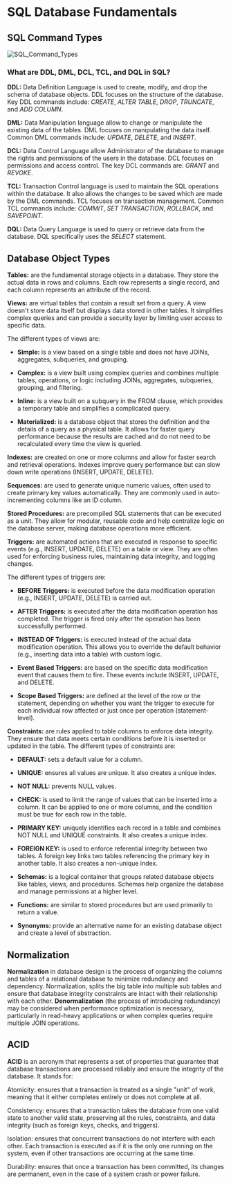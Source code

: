 # SQL Database Fundamentals

## SQL Command Types

![SQL_Command_Types](https://github.com/danvuk567/SQL-Best-Practices/blob/main/images/SQL_Command_Types.jpg?raw=true)

### **What are DDL, DML, DCL, TCL, and DQL in SQL?**

**DDL:** Data Definition Language is used to create, modify, and drop the schema of database objects. DDL focuses on the structure of the database. Key DDL commands include: *CREATE*, *ALTER TABLE*, *DROP*, *TRUNCATE*, and *ADD COLUMN*.

**DML:** Data Manipulation language allow to change or manipulate the existing data of the tables. DML focuses on manipulating the data itself. Common DML commands include: *UPDATE*, *DELETE*, and *INSERT*.

**DCL:** Data Control Language allow Administrator of the database to manage the rights and permissions of the users in the database. DCL focuses on permissions and access control. The key DCL commands are: *GRANT* and *REVOKE*.

**TCL:** Transaction Control language is used to maintain the SQL operations within the database. It also allows the changes to be saved which are made by the DML commands. TCL focuses on transaction management. Common TCL commands include: *COMMIT*, *SET TRANSACTION*, *ROLLBACK*, and *SAVEPOINT*.

**DQL:** Data Query Language is used to query or retrieve data from the database. DQL specifically uses the *SELECT* statement.


## Database Object Types

**Tables:** are the fundamental storage objects in a database. They store the actual data in rows and columns. Each row represents a single record, and each column represents an attribute of the record.

**Views:** are virtual tables that contain a result set from a query. A view doesn't store data itself but displays data stored in other tables. It simplifies complex queries and can provide a security layer by limiting 
         user access to specific data.
         
  The different types of views are:

  * **Simple:**  is a view based on a single table and does not have JOINs, aggregates, subqueries, and grouping.

  * **Complex:** is a view built using complex queries and combines multiple tables, operations, or logic including JOINs, aggregates, subqueries, grouping, and filtering.

  * **Inline:** is a view built on a subquery in the FROM clause, which provides a temporary table and simplifies a complicated query.

  * **Materialized:** is a database object that stores the definition and the details of a query as a physical table. It allows for faster query performance because the results are cached and do not need to be
                      recalculated every time the view is queried.
         
**Indexes:** are created on one or more columns and allow for faster search and retrieval operations. Indexes improve query performance but can slow down write operations (INSERT, UPDATE, DELETE).

**Sequences:** are used to generate unique numeric values, often used to create primary key values automatically. They are commonly used in auto-incrementing columns like an ID column.

**Stored Procedures:** are precompiled SQL statements that can be executed as a unit. They allow for modular, reusable code and help centralize logic on the database server, making database operations more efficient.

**Triggers:** are automated actions that are executed in response to specific events (e.g., INSERT, UPDATE, DELETE) on a table or view. They are often used for enforcing business rules, maintaining data integrity, and 
              logging changes.

  The different types of triggers are:

  * **BEFORE Triggers:** is executed before the data modification operation (e.g., INSERT, UPDATE, DELETE) is carried out.

  * **AFTER Triggers:** is executed after the data modification operation has completed. The trigger is fired only after the operation has been successfully performed.
  
  * **INSTEAD OF Triggers:** is executed instead of the actual data modification operation. This allows you to override the default behavior (e.g., inserting data into a table) with custom logic.

  * **Event Based Triggers:** are based on the specific data modification event that causes them to fire. These events include INSERT, UPDATE, and DELETE.

  * **Scope Based Triggers:** are defined at the level of the row or the statement, depending on whether you want the trigger to execute for each individual row affected or just once per operation (statement-level).

**Constraints:** are rules applied to table columns to enforce data integrity. They ensure that data meets certain conditions before it is inserted or updated in the table.
  The different types of constraints are:

  * **DEFAULT:** sets a default value for a column.
  
  * **UNIQUE:** ensures all values are unique. It also creates a unique index.
  
  * **NOT NULL:** prevents NULL values.
  
  * **CHECK:** is used to limit the range of values that can be inserted into a column. It can be applied to one or more columns, and the condition must be true for each row in the table.
  
  * **PRIMARY KEY:** uniquely identifies each record in a table and combines NOT NULL and UNIQUE constraints. It also creates a unique index.
  
  * **FOREIGN KEY:** is used to enforce referential integrity between two tables. A foreign key links two tables referencing the primary key in another table. It also creates a non-unique index.

  * **Schemas:** is a logical container that groups related database objects like tables, views, and procedures. Schemas help organize the database and manage permissions at a higher level.

  * **Functions:** are similar to stored procedures but are used primarily to return a value.

  * **Synonyms:** provide an alternative name for an existing database object and create a level of abstraction.

 ## Normalization

 **Normalization** in database design is the process of organizing the columns and tables of a relational database to minimize redundancy and dependency. Normalization, splits the big table into multiple sub tables and ensure that database integrity constraints are intact with their relationship with each other. **Denormalization** (the process of introducing redundancy) may be considered when performance optimization is necessary, particularly in read-heavy applications or when complex queries require multiple JOIN operations.

## ACID 

**ACID** is an acronym that represents a set of properties that guarantee that database transactions are processed reliably and ensure the integrity of the database. 
  It  stands for:

  Atomicity: ensures that a transaction is treated as a single "unit" of work, meaning that it either completes entirely or does not complete at all.
  
  Consistency: ensures that a transaction takes the database from one valid state to another valid state, preserving all the rules, constraints, and data integrity (such as foreign keys, checks, and triggers).
  
  Isolation: ensures that concurrent transactions do not interfere with each other. Each transaction is executed as if it is the only one running on the system, even if other transactions are occurring at the same time.
  
  Durability: ensures that once a transaction has been committed, its changes are permanent, even in the case of a system crash or power failure.

  


           

